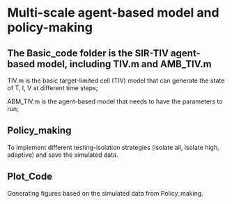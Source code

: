 # Multi-scale agent-based model and policy-making
## The Basic_code folder is the SIR-TIV agent-based model, including TIV.m and AMB_TIV.m
TIV.m is the basic target-limited cell (TIV) model that can generate the state of T, I, V at different time steps;

ABM_TIV.m is the agent-based model that needs to have the parameters to run;

## Policy_making
To implement different testing-isolation strategies (isolate all, isolate high, adaptive) and save the simulated data.

## Plot_Code
Generating figures based on the simulated data from Policy_making.
